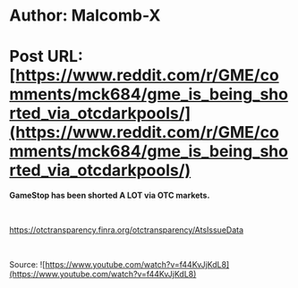 # Author: Malcomb-X
# Post URL: [https://www.reddit.com/r/GME/comments/mck684/gme_is_being_shorted_via_otcdarkpools/](https://www.reddit.com/r/GME/comments/mck684/gme_is_being_shorted_via_otcdarkpools/)


**GameStop has been shorted A LOT via OTC markets.** 

&#x200B;

[https:\/\/otctransparency.finra.org\/otctransparency\/AtsIssueData](https://preview.redd.it/gw236msea2p61.png?width=700&format=png&auto=webp&s=a4977564b6d0c26eac0ddbe3b36248372f3dee18)

&#x200B;

Source: ![https://www.youtube.com/watch?v=f44KvJjKdL8](https://www.youtube.com/watch?v=f44KvJjKdL8)